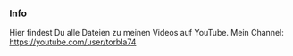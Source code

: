 ###  Info
Hier findest Du alle Dateien zu meinen Videos auf YouTube.
Mein Channel: https://youtube.com/user/torbla74
